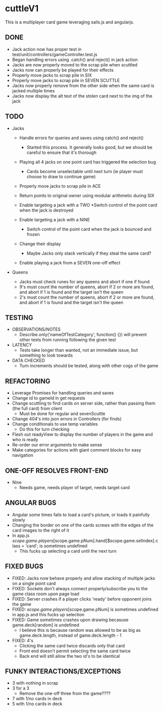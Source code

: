 # cuttleV1

This is a multiplayer card game leveraging sails.js and angularjs.

## DONE
*	Jack action now has proper test in test/unit/controllers/gameController.test.js
*	Began handling errors using .catch() and reject() in jack action
*	Jacks are now properly moved to the scrap pile when scuttled
*   Jacks now can properly be played for their effects
*	Properly move jacks to scrap pile in SIX
*	Properly move jacks to scrap pile in SEVEN SCUTTLE
*	Jacks now properly remove from the other side when the same card is jacked multiple times
*	Jacks now display the alt text of the stolen card next to the img of the jack

## TODO
*	Jacks
	*	Handle errors for queries and saves using catch() and reject()
		*	Started this process. It generally looks good, but we should be careful to ensure that it's thorough
	*	Playing all 4 jacks on one point card has triggered the selection bug
		*	Cards become unselectable until next turn (ie player must choose to draw to continue game)
	
	*	Properly move jacks to scrap pile in ACE
	*	Return points to original owner using modular arithmetic during SIX
	*	Enable targeting a jack with a TWO
			*Switch control of the point card when the jack is destroyed
	*	Enable targeting a jack with a NINE
		*	Switch control of the point card when the jack is bounced and frozen
	*	Change their display
		*	Maybe Jacks only stack vertically if they steal the same card?
	*	Enable playing a jack from a SEVEN one-off effect

*	Queens
	*	Jacks must check runes for any queens and abort if one if found
	*	9's must count the number of queens, abort if 2 or more are found, and abort if 1 is found and the target isn't the queen
	*	2's must count the number of queens, abort if 2 or more are found, and abort if 1 is found and the target isn't the queen

## TESTING
* OBSERVATIONS/NOTES
	* Describe.only('nameOfTestCategory', function() {}) will prevent other tests from running following the given test
* LATENCY
	* Tests take longer than wanted, not an immediate issue, but something to look towards
* DATA CHECKED
	* Turn increments should be tested, along with other cogs of the game


## REFACTORING
*	Leverage Promises for handling queries and saves
*	Change id to gameId in get requests
*	Change scuttling to find cards on server side, rather than passing them (the full card) from client
	*	Must be done for regular and sevenScuttle
*	Change 404's into json errors in Controllers (for finds)
*	Change conditionals to use temp variables
	*	Do this for turn checking
*	Flesh out readyView to display the number of players in the game and who is ready
*	Re-order our error arguments to make sense
*   Make categories for actions with giant comment blocks for easy navigation


## ONE-OFF RESOLVES FRONT-END
*	Nine
	*	Needs game, needs player of target, needs target card

## ANGULAR BUGS
*	Angular some times fails to load a card's picture, or loads it painfully slowly
*	Changing the border on one of the cards screws with the edges of the card images to the right of it
*	In app.js $scope.game.players[$scope.game.pNum].hand[$scope.game.selIndex].class = 'card'; is sometimes undefined
	*	This fucks up selecting a card until the next turn

## FIXED BUGS
*   FIXED: Jacks now behave properly and allow stacking of multiple jacks on a single point card
*	FIXED: Sockets don't always connect properly/subscribe you to the game class room upon page load
*	FIXED: Server crashes if a player clicks 'ready' before opponent joins the game
*	FIXED: $scope.game.players[$scope.game.pNum] is sometimes undefined in app.js and this fucks up selection
*	FIXED: Game sometimes crashes upon drawing becasuse game.deck[random] is undefined
	*	I believe this is because random was allowed to be as big as game.deck.length, instead of game.deck.length - 1
*	FIXED: 4's
	*	Clicking the same card twice discards only that card
	*	Front end doesn't permit selecting the same card twice
	*	Back end will still allow the two id's to be identical

## FUNKY INTERACTIONS/EXCEPTIONS
*	3 with nothing in scrap
*	3 for a 3
	*	Remove the one-off three from the game????
*	7 with 1/no cards in deck
*	5 with 1/no cards in deck